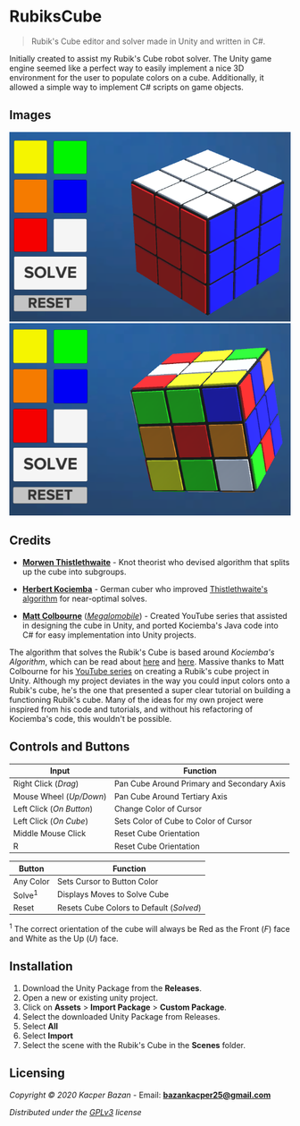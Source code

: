 # RubiksCube
> Rubik's Cube editor and solver made in Unity and written in C#.

Initially created to assist my Rubik's Cube robot solver. The Unity game engine seemed like a perfect way to easily implement a nice 3D environment for the user to populate colors on a cube. Additionally, it allowed a simple way to implement C# scripts on game objects.

## Images
![alt text](https://github.com/KacperBazan/RubiksCube/blob/main/Custom%20Rubiks%20Cube%20Editor/Assets/Images/s1.PNG)
![alt text](https://github.com/KacperBazan/RubiksCube/blob/main/Custom%20Rubiks%20Cube%20Editor/Assets/Images/s3.PNG)

## Credits
- **[Morwen Thistlethwaite](https://en.wikipedia.org/wiki/Morwen_Thistlethwaite)** - Knot theorist who devised algorithm that splits up the cube into subgroups.

- **[Herbert Kociemba](http://kociemba.org/)** - German cuber who improved [Thistlethwaite's algorithm](https://www.speedsolving.com/wiki/index.php/Thistlethwaite%27s_algorithm) for near-optimal solves.

- **[Matt Colbourne](https://github.com/Megalomatt)** (*[Megalomobile](https://www.megalomobile.com/lets-make-and-solve-a-rubiks-cube-in-unity/)*) - Created YouTube series that assisted in designing the cube in Unity, 		 and ported Kociemba's Java code into C# for easy implementation into Unity projects.

The algorithm that solves the Rubik's Cube is based around *Kociemba's Algorithm*, which can be read about [here](https://en.wikipedia.org/wiki/Optimal_solutions_for_Rubik%27s_Cube) and [here](https://www.speedsolving.com/wiki/index.php/Kociemba's_Algorithm). Massive thanks to Matt Colbourne for his [YouTube series](https://www.youtube.com/watch?list=PLuq_iMEtykn-ZOJyx2cY_k9WkixAhv11n&v=JN9vx0veZ-c&feature=emb_title) on creating a Rubik's cube project in Unity. Although my project deviates in the way you could input colors onto a Rubik's cube, he's the one that presented a super clear tutorial on building a functioning Rubik's cube. Many of the ideas for my own project were inspired from his code and tutorials, and without his refactoring of Kociemba's code, this wouldn't be possible.

## Controls and Buttons

| Input  | Function |
| ------------- | ------------- |
| Right Click (*Drag*)  | Pan Cube Around Primary and Secondary Axis  |
| Mouse Wheel (*Up/Down*) | Pan Cube Around Tertiary Axis   |
| Left Click (*On Button*) | Change Color of Cursor   |
| Left Click (*On Cube*)  | Sets Color of Cube to Color of Cursor  |
| Middle Mouse Click  | Reset Cube Orientation |
| R  | Reset Cube Orientation |
>


| Button  | Function |
| ------------- | ------------- |
| Any Color  | Sets Cursor to Button Color  |
| Solve<sup>1</sup>  | Displays Moves to Solve Cube  |
| Reset | Resets Cube Colors to Default (*Solved*)   |

<sup>1</sup> The correct orientation of the cube will always be Red as the Front (*F*) face and White as the Up (*U*) face.

## Installation
1. Download the Unity Package from the **Releases**.
2. Open a new or existing unity project.
3. Click on **Assets** > **Import Package** > **Custom Package**.
4. Select the downloaded Unity Package from Releases.
5. Select **All**
6. Select **Import**
7. Select the scene with the Rubik's Cube in the **Scenes** folder.

## Licensing
*Copyright © 2020 Kacper Bazan* - Email: **bazankacper25@gmail.com**

*Distributed under the [GPLv3](https://github.com/KacperBazan/RubiksCube/blob/main/LICENSE) license*
